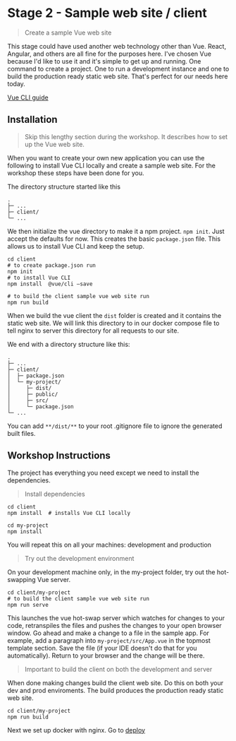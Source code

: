 # Stage 2 - Sample web site / client

> Create a sample Vue web site

This stage could have used another web technology other than Vue. React, Angular, and others are all fine for the purposes here.
I've chosen Vue because I'd like to use it and it's simple to get up and running.  One command to create a project. One to
run a development instance and one to build the production ready static web site.  That's perfect for our needs here today.

[Vue CLI guide](https://cli.vuejs.org/guide/)

## Installation
> Skip this lengthy section during the workshop. It describes how to set up the Vue web site.

When you want to create your own new application you can use the following to install Vue CLI locally and create a sample web site.
For the workshop these steps have been done for you.

The directory structure started like this
```
.
├─ ...
├─ client/
└─ ...
```
We then initialize the vue directory to make it a npm project.  ```npm init```. Just accept the defaults for now.
This creates the basic ```package.json``` file.  This allows us to install Vue CLI and keep
the setup.  
```
cd client
# to create package.json run
npm init
# to install Vue CLI
npm install  @vue/cli —save

# to build the client sample vue web site run
npm run build
```
When we build the vue client the ```dist``` folder is created and it contains the static web site.
We will link this directory to in our docker compose file to tell nginx to server this directory for all requests to our site.

We end with a directory structure like this:

```
.
├─ ...
├─ client/
│  ├─ package.json
│  └─ my-project/
│     ├─ dist/
│     ├─ public/
│     ├─ src/
│     └─ package.json
└─ ...
```

You can add ```**/dist/**``` to your root .gitignore file to ignore the generated built files.


## Workshop Instructions
The project has everything you need except we need to install the dependencies.

> Install dependencies

``` 
cd client
npm install  # installs Vue CLI locally

cd my-project
npm install
```
You will repeat this on all your machines: development and production

> Try out the development environment

On your development machine only, in the my-project folder, try out the hot-swapping Vue server.
```
cd client/my-project
# to build the client sample vue web site run
npm run serve
```
This launches the vue hot-swap server which watches for changes to your code, retranspiles the files and pushes the changes
to your open browser window. Go ahead and make a change to a file in the sample app. For example, add a paragraph into
```my-project/src/App.vue``` in the topmost template section. Save the file (if your IDE doesn't do that for you automatically).
Return to your browser and the change will be there.

> Important to build the client on both the development and server

When done making changes build the client web site. Do this on both your dev and prod enviroments.
The build produces the production ready static web site.
```
cd client/my-project
npm run build
```

Next we set up docker with nginx. Go to [deploy](./3.deploy.md)

